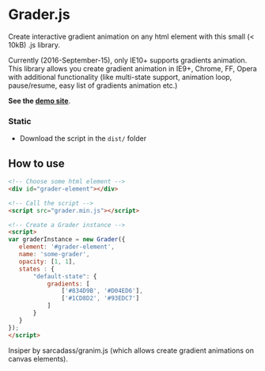 # Grader.js
Create interactive gradient animation on any html element with this small (< 10kB) .js library.

Currently (2016-September-15), only IE10+ supports gradients animation. This library allows you create gradient animation in IE9+, Chrome, FF, Opera with additional functionality (like multi-state support, animation loop, pause/resume, easy list of gradients animation etc.)

**See the [demo site](https://yliohenki.github.io/grader.js)**.

### Static

* Download the script in the `dist/` folder

## How to use
```html
<!-- Choose some html element -->
<div id="grader-element"></div>

<!-- Call the script -->
<script src="grader.min.js"></script>

<!-- Create a Grader instance -->
<script>
var graderInstance = new Grader({
   element: '#grader-element',
   name: 'some-grader',
   opacity: [1, 1],
   states : {
       "default-state": {
           gradients: [
               ['#834D9B', '#D04ED6'],
               ['#1CD8D2', '#93EDC7']
           ]
       }
   }
});
</script>
```
Insiper by sarcadass/granim.js (which allows create gradient animations on canvas elements).
